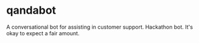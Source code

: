 # qandabot
A conversational bot for assisting in customer support. Hackathon bot. It's okay to expect a fair amount.
